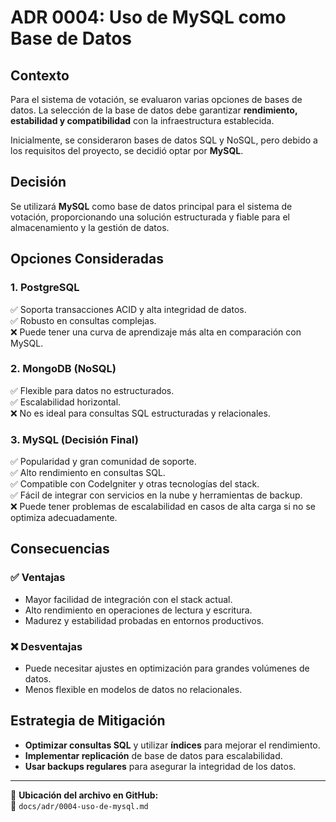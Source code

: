 # ADR 0004: Uso de MySQL como Base de Datos

## Contexto
Para el sistema de votación, se evaluaron varias opciones de bases de datos. La selección de la base de datos debe garantizar **rendimiento, estabilidad y compatibilidad** con la infraestructura establecida. 

Inicialmente, se consideraron bases de datos SQL y NoSQL, pero debido a los requisitos del proyecto, se decidió optar por **MySQL**.

## Decisión
Se utilizará **MySQL** como base de datos principal para el sistema de votación, proporcionando una solución estructurada y fiable para el almacenamiento y la gestión de datos.

## Opciones Consideradas

### 1. **PostgreSQL**
✅ Soporta transacciones ACID y alta integridad de datos.  
✅ Robusto en consultas complejas.  
❌ Puede tener una curva de aprendizaje más alta en comparación con MySQL.  

### 2. **MongoDB (NoSQL)**
✅ Flexible para datos no estructurados.  
✅ Escalabilidad horizontal.  
❌ No es ideal para consultas SQL estructuradas y relacionales.  

### 3. **MySQL (Decisión Final)**
✅ Popularidad y gran comunidad de soporte.  
✅ Alto rendimiento en consultas SQL.  
✅ Compatible con CodeIgniter y otras tecnologías del stack.  
✅ Fácil de integrar con servicios en la nube y herramientas de backup.  
❌ Puede tener problemas de escalabilidad en casos de alta carga si no se optimiza adecuadamente.  

## Consecuencias

### ✅ **Ventajas**
- Mayor facilidad de integración con el stack actual.
- Alto rendimiento en operaciones de lectura y escritura.
- Madurez y estabilidad probadas en entornos productivos.

### ❌ **Desventajas**
- Puede necesitar ajustes en optimización para grandes volúmenes de datos.
- Menos flexible en modelos de datos no relacionales.

## Estrategia de Mitigación
- **Optimizar consultas SQL** y utilizar **índices** para mejorar el rendimiento.
- **Implementar replicación** de base de datos para escalabilidad.
- **Usar backups regulares** para asegurar la integridad de los datos.

---

📌 **Ubicación del archivo en GitHub:**  
📂 `docs/adr/0004-uso-de-mysql.md`
